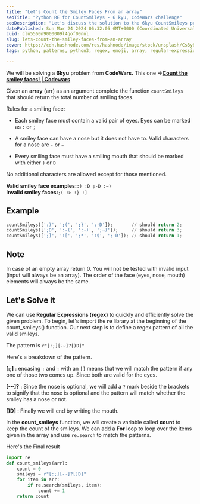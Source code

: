```yaml
---
title: "Let's Count the Smiley Faces From an array"
seoTitle: "Python RE for CountSmileys - 6 kyu, CodeWars challenge"
seoDescription: "Let's discuss the solution to the 6kyu CountSmileys problem on CodeWars, using Regular Expressions to help identify and count the smiley faces."
datePublished: Sun Mar 24 2024 06:32:05 GMT+0000 (Coordinated Universal Time)
cuid: clu5560n9000009l4gof00nnl
slug: lets-count-the-smiley-faces-from-an-array
cover: https://cdn.hashnode.com/res/hashnode/image/stock/unsplash/Cs3y8Mn6-Gk/upload/5709d41782eb82eabbee69a1d233ba23.jpeg
tags: python, patterns, python3, regex, emoji, array, regular-expressions, problem-solving, codewars, 6kyu, smiley

---
```


We will be solving a **6kyu** problem from **CodeWars.** This one **\-&gt;**[**Count the smiley faces! | Codewars**](https://www.codewars.com/kata/583203e6eb35d7980400002a)

Given an **array** (arr) as an argument complete the function `countSmileys` that should return the total number of smiling faces.

Rules for a smiling face:

* Each smiley face must contain a valid pair of eyes. Eyes can be marked as `:` or `;`
    
* A smiley face can have a nose but it does not have to. Valid characters for a nose are `-` or `~`
    
* Every smiling face must have a smiling mouth that should be marked with either `)` or `D`
    

No additional characters are allowed except for those mentioned.

**Valid smiley face examples:**`:) :D ;-D :~)`  
**Invalid smiley faces:**`;( :> :} :]`

## **Example**

```python
countSmileys([':)', ';(', ';}', ':-D']);       // should return 2;
countSmileys([';D', ':-(', ':-)', ';~)']);     // should return 3;
countSmileys([';]', ':[', ';*', ':$', ';-D']); // should return 1;
```

## **Note**

In case of an empty array return 0. You will not be tested with invalid input (input will always be an array). The order of the face (eyes, nose, mouth) elements will always be the same.

## Let's Solve it

We can use **Regular Expressions (regex)** to quickly and efficiently solve the given problem. To begin, let's import the **re** library at the beginning of the count\_smileys() function. Our next step is to define a regex pattern of all the valid smileys.

The pattern is `r"[:;][-~]?[)D]"`

Here's a breakdown of the pattern.

**\[:;\]** : encasing `:` and `;` with an `[]` means that we will match the pattern if any one of those two comes up. Since both are valid for the eyes.

**\[-~\]?** : Since the nose is optional, we will add a `?` mark beside the brackets to signify that the nose is optional and the pattern will match whether the smiley has a nose or not.

**\[)D\]** : Finally we will end by writing the mouth.

In the **count\_smileys** function, we will create a variable called **count** to keep the count of the smileys. We can add a **For** loop to loop over the items given in the array and use `re.search` to match the patterns.

Here's the Final result

```python
import re
def count_smileys(arr):
    count = 0
    smileys = r"[:;][-~]?[)D]"
    for item in arr:
        if re.search(smileys, item):
            count += 1
    return count
```